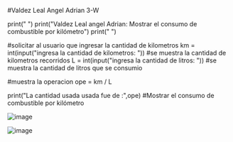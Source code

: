 #Valdez Leal Angel Adrian 3-W

print(" ")
print("Valdez Leal angel Adrian: Mostrar el consumo de combustible por kilómetro")
print(" ")

#solicitar al usuario que ingresar la cantidad de kilometros
km = int(input("ingresa la cantidad de kilometros: ")) #se muestra la cantidad de kilometros recorridos
L = int(input("ingresa la cantidad de litros: ")) #se muestra la cantidad de litros que se consumio

#muestra la operacion
ope = km / L

print("La cantidad usada usada fue de :",ope) #Mostrar el consumo de combustible por kilómetro

![image](https://github.com/user-attachments/assets/b74d65b5-47eb-4d90-be18-553dcf74b5af)

![image](https://github.com/user-attachments/assets/38f0d4bd-e326-4838-9c57-7f45f0cafe84)
